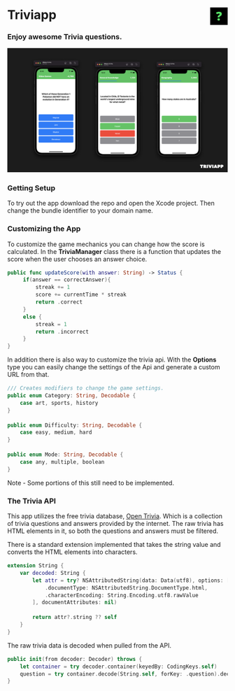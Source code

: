 # Triviapp <img align="right" alt="App Icon" width="40px" src="https://github.com/mjdierkes/Triviapp/blob/main/App%20Icon.png" />
### Enjoy awesome Trivia questions.

![Triviapp.png](Triviapp.png)

### Getting Setup
To try out the app download the repo and open the Xcode project. Then change the bundle identifier to your domain name. 

### Customizing the App
To customize the game mechanics you can change how the score is calculated. In the **TriviaManager** class there is a function that updates the score when the user chooses an answer choice.
```swift 
public func updateScore(with answer: String) -> Status {
     if(answer == correctAnswer){
         streak += 1
         score += currentTime * streak
         return .correct
     }
     else {
         streak = 1
         return .incorrect
     }
}
```
In addition there is also way to customize the trivia api.  With the **Options** type you can easily change the settings of the Api and generate a custom URL from that.

```swift
/// Creates modifiers to change the game settings.
public enum Category: String, Decodable {
    case art, sports, history
}

public enum Difficulty: String, Decodable {
    case easy, medium, hard
}

public enum Mode: String, Decodable {
    case any, multiple, boolean
}
```
Note - Some portions of this still need to be implemented. 

### The Trivia API

This app utilizes the free trivia database, [Open Trivia](https://opentdb.com/). Which is a collection of trivia questions and answers provided by the internet. The raw trivia has HTML elements in it, so both the questions and answers must be filtered. 

There is a standard extension implemented that takes the string value and converts the HTML elements into characters. 

```swift
extension String {
    var decoded: String {
        let attr = try? NSAttributedString(data: Data(utf8), options: [
            .documentType: NSAttributedString.DocumentType.html,
            .characterEncoding: String.Encoding.utf8.rawValue
        ], documentAttributes: nil)

        return attr?.string ?? self
    }
}
```

The raw trivia data is decoded when pulled from the API.


```swift
public init(from decoder: Decoder) throws {
    let container = try decoder.container(keyedBy: CodingKeys.self)
    question = try container.decode(String.self, forKey: .question).decoded
}
```



